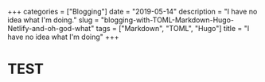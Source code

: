 +++
categories = ["Blogging"]
date = "2019-05-14"
description = "I have no idea what I'm doing."
slug = "blogging-with-TOML-Markdown-Hugo-Netlify-and-oh-god-what"
tags = ["Markdown", "TOML", "Hugo"]
title = "I have no idea what I'm doing"
+++
# TEST
